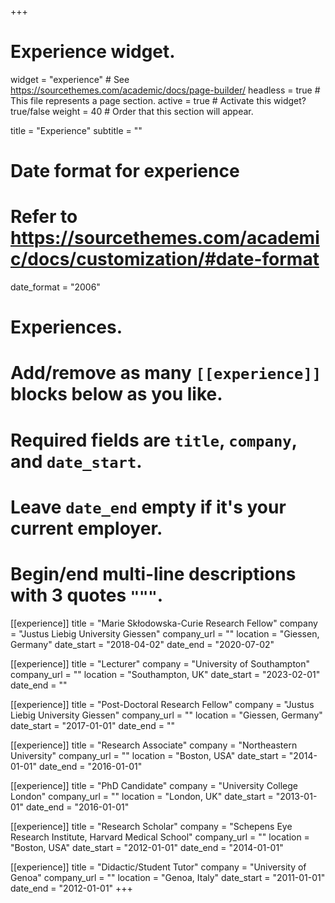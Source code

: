 +++
# Experience widget.
widget = "experience"  # See https://sourcethemes.com/academic/docs/page-builder/
headless = true  # This file represents a page section.
active = true  # Activate this widget? true/false
weight = 40  # Order that this section will appear.

title = "Experience"
subtitle = ""

# Date format for experience
#   Refer to https://sourcethemes.com/academic/docs/customization/#date-format
date_format = "2006"

# Experiences.
#   Add/remove as many `[[experience]]` blocks below as you like.
#   Required fields are `title`, `company`, and `date_start`.
#   Leave `date_end` empty if it's your current employer.
#   Begin/end multi-line descriptions with 3 quotes `"""`.
[[experience]]
  title = "Marie Skłodowska-Curie Research Fellow"
  company = "Justus Liebig University Giessen"
  company_url = ""
  location = "Giessen, Germany"
  date_start = "2018-04-02"
  date_end = "2020-07-02"
  
[[experience]]
  title = "Lecturer"
  company = "University of Southampton"
  company_url = ""
  location = "Southampton, UK"
  date_start = "2023-02-01"
  date_end = ""

[[experience]]
  title = "Post-Doctoral Research Fellow"
  company = "Justus Liebig University Giessen"
  company_url = ""
  location = "Giessen, Germany"
  date_start = "2017-01-01"
  date_end = ""
  
  [[experience]]
  title = "Research Associate"
  company = "Northeastern University"
  company_url = ""
  location = "Boston, USA"
  date_start = "2014-01-01"
  date_end = "2016-01-01"
  
  [[experience]]
  title = "PhD Candidate"
  company = "University College London"
  company_url = ""
  location = "London, UK"
  date_start = "2013-01-01"
  date_end = "2016-01-01"
  
  [[experience]]
  title = "Research Scholar"
  company = "Schepens Eye Research Institute, Harvard Medical School"
  company_url = ""
  location = "Boston, USA"
  date_start = "2012-01-01"
  date_end = "2014-01-01"
  
  [[experience]]
  title = "Didactic/Student Tutor"
  company = "University of Genoa"
  company_url = ""
  location = "Genoa, Italy"
  date_start = "2011-01-01"
  date_end = "2012-01-01"
+++
